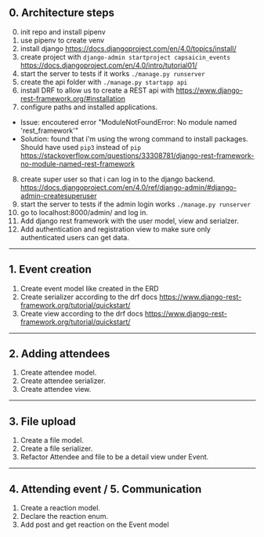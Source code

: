 ## 0. Architecture steps
0. init repo and install pipenv
1. use pipenv to create venv
2. install django https://docs.djangoproject.com/en/4.0/topics/install/
3. create project with `django-admin startproject capsaicin_events` https://docs.djangoproject.com/en/4.0/intro/tutorial01/
4. start the server to tests if it works `./manage.py runserver`
5. create the api folder with `./manage.py startapp api`
6. install DRF to allow us to create a REST api with https://www.django-rest-framework.org/#installation
7. configure paths and installed applications.
  - Issue: encoutered error "ModuleNotFoundError: No module named 'rest_framework'"
  - Solution: found that i'm using the wrong command to install packages. Should have used `pip3` instead of `pip` https://stackoverflow.com/questions/33308781/django-rest-framework-no-module-named-rest-framework
8. create super user so that i can log in to the django backend. https://docs.djangoproject.com/en/4.0/ref/django-admin/#django-admin-createsuperuser
9. start the server to tests if the admin login works `./manage.py runserver` 
10. go to localhost:8000/admin/ and log in.
11. Add django rest framework with the user model, view and serialzer.
12. Add authentication and registration view to make sure only authenticated users can get data.
---

## 1. Event creation
1. Create event model like created in the ERD 
2. Create serializer according to the drf docs https://www.django-rest-framework.org/tutorial/quickstart/ 
3. Create view according to the drf docs https://www.django-rest-framework.org/tutorial/quickstart/ 
---

## 2. Adding attendees
1. Create attendee model.
2. Create attendee serializer.
3. Create attendee view.
---

## 3. File upload
1. Create a file model.
2. Create a file serializer.
3. Refactor Attendee and file to be a detail view under Event.
---

## 4. Attending event / 5. Communication
1. Create a reaction model.
2. Declare the reaction enum.
3. Add post and get reaction on the Event model
